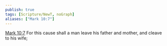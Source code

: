 ```yaml
---
publish: true
tags: [Scripture/NewT, noGraph]
aliases: ["Mark 10:7"]
---
```

[Mark 10:7](https://churchofjesuschrist.org/study/scriptures/nt/mark/10?lang=eng&id=p7#p7) For this cause shall a man leave his father and mother, and cleave to his wife;
